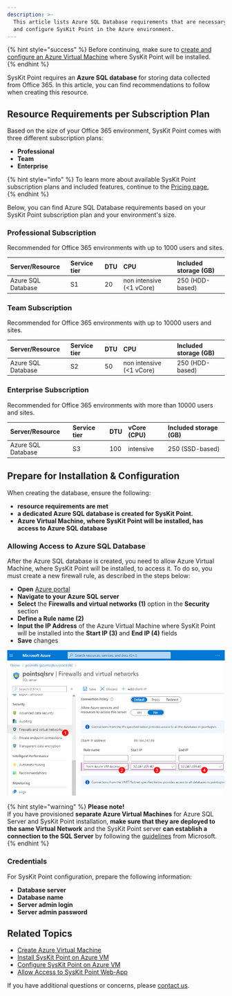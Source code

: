 ```yaml
---
description: >-
  This article lists Azure SQL Database requirements that are necessary to install
  and configure SysKit Point in the Azure environment.
---
```


{% hint style="success" %}
Before continuing, make sure to [create and configure an Azure Virtual Machine](create-azure-vm.md) where SysKit Point will be installed.  
{% endhint %}

SysKit Point requires an **Azure SQL database** for storing data collected from Office 365. In this article, you can find recommendations to follow when creating this resource.

## Resource Requirements per Subscription Plan

Based on the size of your Office 365 environment, SysKit Point comes with three different subscription plans:
* **Professional**
* **Team**
* **Enterprise**

{% hint style="info" %}
To learn more about available SysKit Point subscription plans and included features, continue to the [Pricing page.](https://www.syskit.com/products/point/pricing/)  
{% endhint %}

Below, you can find Azure SQL Database requirements based on your SysKit Point subscription plan and your environment's size.

### Professional Subscription

Recommended for Office 365 environments with up to 1000 users and sites.

| Server/Resource | Service tier | DTU | CPU | Included storage (GB) |
| :--- | :--- | :--- | :--- | :--- | 
| Azure SQL Database | S1 | 20 | non intensive (<1 vCore) | 250 (HDD-based) | 

### Team Subscription

Recommended for Office 365 environments with up to 10000 users and sites.

| Server/Resource | Service tier | DTU | CPU | Included storage (GB) |
| :--- | :--- | :--- | :--- | :--- | 
| Azure SQL Database | S2 | 50 | non intensive (<1 vCore) | 250 (HDD-based) | 

### Enterprise Subscription

Recommended for Office 365 environments with more than 10000 users and sites.

| Server/Resource | Service tier | DTU | vCore (CPU) | Included storage (GB) |
| :--- | :--- | :--- | :--- | :--- | 
| Azure SQL Database | S3 | 100 | intensive | 250 (SSD-based) | 

## Prepare for Installation & Configuration

When creating the database, ensure the following:
* **resource requirements are met**
* **a dedicated Azure SQL database is created for SysKit Point.**
* **Azure Virtual Machine, where SysKit Point will be installed, has access to Azure SQL database**

### Allowing Access to Azure SQL Database

After the Azure SQL database is created, you need to allow Azure Virtual Machine, where SysKit Point will be installed, to access it.
To do so, you must create a new firewall rule, as described in the steps below:

* **Open** [Azure portal](https://portal.azure.com)
* **Navigate to your Azure SQL server**
* **Select** the **Firewalls and virtual networks (1)** option in the **Security** section
* **Define a Rule name (2)**
* **Input the IP Address** of the Azure Virtual Machine where SysKit Point will be installed into the **Start IP (3)** and **End IP (4)** fields
* **Save** changes

![Azure SQL - Adding a firewall rule](../../../.gitbook/assets/create-azure-sql-database_allow-access.png)

{% hint style="warning" %}
**Please note!**  
If you have provisioned **separate Azure Virtual Machines** for Azure SQL Server and SysKit Point installation, **make sure that they are deployed to the same Virtual Network** and the SysKit Point server **can establish a connection to the SQL Server** by following the [guidelines](https://docs.microsoft.com/en-us/azure/virtual-machines/windows/sql/virtual-machines-windows-sql-connect#connect-to-sql-server-within-a-virtual-network) from Microsoft.
{% endhint %}

### Credentials 

For SysKit Point configuration, prepare the following information:

* **Database server**
* **Database name**
* **Server admin login**
* **Server admin password**

## Related Topics

* [Create Azure Virtual Machine](create-azure-vm.md)
* [Install SysKit Point on Azure VM](../install-syskit-point-on-azure-vm.md) 
* [Configure SysKit Point on Azure VM](../configure-syskit-point-on-azure-vm.md)
* [Allow Access to SysKit Point Web-App](../allow-access-to-syskit-point-web-app.md)

If you have additional questions or concerns, please [contact us](https://www.syskit.com/contact-us/).